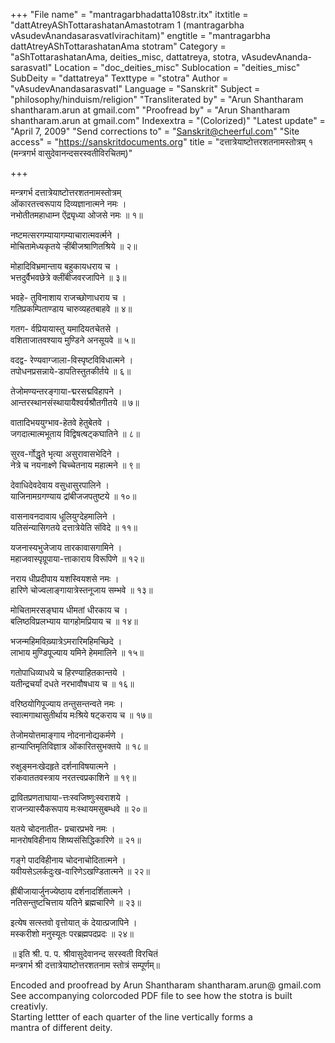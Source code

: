 +++
"File name" = "mantragarbhadatta108str.itx"
itxtitle = "dattAtreyAShTottarashatanAmastotram 1 (mantragarbha vAsudevAnandasarasvatIvirachitam)"
engtitle = "mantragarbha dattAtreyAShTottarashatanAma stotram"
Category = "aShTottarashatanAma, deities_misc, dattatreya, stotra, vAsudevAnanda-sarasvatI"
Location = "doc_deities_misc"
Sublocation = "deities_misc"
SubDeity = "dattatreya"
Texttype = "stotra"
Author = "vAsudevAnandasarasvatI"
Language = "Sanskrit"
Subject = "philosophy/hinduism/religion"
"Transliterated by" = "Arun Shantharam shantharam.arun  at  gmail.com"
"Proofread by" = "Arun Shantharam shantharam.arun  at  gmail.com"
Indexextra = "(Colorized)"
"Latest update" = "April 7, 2009"
"Send corrections to" = "Sanskrit@cheerful.com"
"Site access" = "https://sanskritdocuments.org"
title = "दत्तात्रेयाष्टोत्तरशतनामस्तोत्रम् १ (मन्त्रगर्भ वासुदेवानन्दसरस्वतीविरचितम्)"

+++
  
 मन्त्रगर्भ दत्तात्रेयाष्टोत्तरशतनामस्तोत्रम्   
ओंकारतत्त्वरूपाय दिव्यज्ञानात्मने नमः ।  
नभोतीतमहाधाम्न ऐंद्र्यृध्या ओजसे नमः ॥ १॥  
  
नष्टमत्सरगम्यायागम्याचारात्मवर्त्मने ।  
मोचितामेध्यकृतये ऱ्हींबीजश्राणितश्रिये ॥ २॥  
  
मोहादिविभ्रमान्ताय बहुकायधराय च ।  
भत्तदुर्वैभवछेत्रे क्लींबीजवरजापिने ॥ ३॥  
  
भवहे- तुविनाशाय राजच्छोणाधराय च ।  
गतिप्रकम्पिताण्डाय चारुव्यहतबाहवे ॥ ४॥  
  
गतग- र्वप्रियायास्तु यमादियतचेतसे ।  
वशिताजातवश्याय मुण्डिने अनसूयवे ॥ ५॥  
  
वदद्व- रेण्यवाग्जाला-विस्पृष्टविविधात्मने ।  
तपोधनप्रसन्नाये-डापतिस्तुतकीर्तये ॥ ६॥  
  
तेजोमण्यन्तरङ्गाया-द्मरसद्मविहापने ।  
आन्तरस्थानसंस्थायायैश्वर्यश्रौतगीतये ॥ ७॥  
  
वातादिभययुग्भाव-हेतवे हेतुबेतवे ।  
जगदात्मात्मभूताय विद्विषत्षट्कघातिने ॥ ८॥  
  
सुरव-र्गोद्धृते भृत्या असुरावासभेदिने ।  
नेत्रे च नयनाक्ष्णे चिच्चेतनाय महात्मने ॥ ९॥  
  
देवाधिदेवदेवाय वसुधासुरपालिने ।  
याजिनामग्रगण्याय द्रांबीजजपतुष्टये ॥ १०॥  
  
वासनावनदावाय धूलियुग्देहमालिने ।  
यतिसंन्यासिगतये दत्तात्रेयेति संविदे ॥ ११॥  
  
यजनास्यभुजेजाय तारकावासगामिने ।  
महाजवास्पृग्रूपाया-त्ताकाराय विरूपिणे ॥ १२॥  
  
नराय धीप्रदीपाय यशस्वियशसे नमः ।  
हारिणे चोज्वलाङ्गायात्रेस्तनूजाय सम्भवे ॥ १३॥  
  
मोचितामरसङ्घाय धीमतां धीरकाय च ।  
बलिष्ठविप्रलभ्याय यागहोमप्रियाय च ॥ १४॥  
  
भजन्महिमविख़्यात्रेऽमरारिमहिमच्छिदे ।  
लाभाय मुण्डिपूज्याय यमिने हेममालिने ॥ १५॥  
  
गतोपाधिव्याधये च हिरण्याहितकान्तये ।  
यतीन्द्रचर्यां दधते नरभावौषधाय च ॥ १६॥  
  
वरिष्ठयोगिपूज्याय तन्तुसन्तन्वते नमः ।  
स्वात्मगाथासुतीर्थाय मःश्रिये षट्कराय च ॥ १७॥  
  
तेजोमयोत्तमाङ्गाय नोदनानोद्यकर्मणे ।  
हान्याप्तिमृतिविज्ञात्र ओंकारितसुभक्तये ॥ १८॥  
  
रुक्षुङ्मनःखेदहृते दर्शनाविषयात्मने ।  
रांकवाततवस्त्राय नरतत्त्वप्रकाशिने ॥ १९॥  
  
द्रावितप्रणताघाया-त्तःस्वजिष्णुःस्वराशये ।  
राजन्त्र्यास्यैकरूपाय मःस्थायमसुबम्धवे ॥ २०॥  
  
यतये चोदनातीत- प्रचारप्रभवे नमः ।  
मानरोषविहीनाय शिष्यसंसिद्धिकारिणे ॥ २१॥  
  
गङ्गे पादविहीनाय चोदनाचोदितात्मने ।  
यवीयसेऽलर्कदुःख-वारिणेऽखण्डितात्मने ॥ २२॥  
  
ह्रींबीजायार्जुनज्येष्ठाय दर्शनादर्शितात्मने ।  
नतिसन्तुष्टचित्ताय यतिने ब्रह्मचारिणे ॥ २३॥  
  
इत्येष सत्स्तवो वृत्तोयात् कं देयात्प्रजापिने ।  
मस्करीशो मनुस्यूतः परब्रह्मपदप्रदः ॥ २४॥  
  
॥ इति श्री. प. प. श्रीवासुदेवानन्द सरस्वती विरचितं  
मन्त्रगर्भ श्री दत्तात्रेयाष्टोत्तरशतनाम स्तोत्रं सम्पूर्णम्॥  
  
  
  
Encoded and proofread by Arun Shantharam shantharam.arun@ gmail.com  
See accompanying colorcoded PDF file to see how the stotra is built creativly.  
Starting lettter of each quarter of the line vertically forms a  
mantra of different deity.  
  
